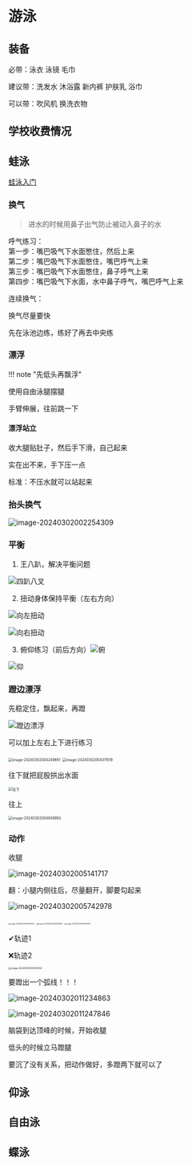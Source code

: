 # 游泳

## 装备

必带：泳衣 泳镜 毛巾 

建议带：洗发水 沐浴露 新内裤 护肤乳 浴巾 

可以带：吹风机 换洗衣物



## 学校收费情况





## 蛙泳

[蛙泳入门](https://www.bilibili.com/video/BV1zA411p7TL)

### 换气

> 进水的时候用鼻子出气防止被动入鼻子的水

呼气练习：<br>
第一步：嘴巴吸气下水面憋住，然后上来<br>
第二步：嘴巴吸气下水面憋住，嘴巴呼气上来<br>
第三步：嘴巴吸气下水面憋住，鼻子呼气上来<br>
第四步：嘴巴吸气下水面，水中鼻子呼气，嘴巴呼气上来<br>



连续换气：

换气尽量要快

先在泳池边练，练好了再去中央练

### 漂浮

!!! note "先低头再飘浮"



使用自由泳腿摆腿

手臂伸展，往前跳一下

#### 漂浮站立

收大腿贴肚子，然后手下滑，自己起来

实在出不来，手下压一点



标准：不压水就可以站起来





### 抬头换气

![image-20240302002254309](https://philfan-pic.oss-cn-beijing.aliyuncs.com/img/image-20240302002254309.png)





### 平衡

1. 王八趴，解决平衡问题

![四趴八叉](https://philfan-pic.oss-cn-beijing.aliyuncs.com/img/image-20240302002742501.png)

2. 扭动身体保持平衡（左右方向）

![向左扭动](https://philfan-pic.oss-cn-beijing.aliyuncs.com/img/image-20240302002927543.png)

![向右扭动](https://philfan-pic.oss-cn-beijing.aliyuncs.com/img/image-20240302002941664.png)

3. 俯仰练习（前后方向）![俯](https://philfan-pic.oss-cn-beijing.aliyuncs.com/img/image-20240302003224826.png)

![仰](https://philfan-pic.oss-cn-beijing.aliyuncs.com/img/image-20240302003203139.png)

### 蹬边漂浮

先稳定住，飘起来，再蹬

![蹬边漂浮](https://philfan-pic.oss-cn-beijing.aliyuncs.com/img/image-20240302004044464.png)

可以加上左右上下进行练习

<img src="https://philfan-pic.oss-cn-beijing.aliyuncs.com/img/image-20240302004249691.png" alt="image-20240302004249691" style="zoom:50%;" />

<img src="https://philfan-pic.oss-cn-beijing.aliyuncs.com/img/image-20240302004311519.png" alt="image-20240302004311519" style="zoom:50%;" />

往下就把屁股拱出水面

<img src="https://philfan-pic.oss-cn-beijing.aliyuncs.com/img/image-20240302004341847.png" alt="往下" style="zoom:50%;" />

往上

<img src="https://philfan-pic.oss-cn-beijing.aliyuncs.com/img/image-20240302004938992.png" alt="image-20240302004938992" style="zoom:50%;" />

### 动作

收腿

![image-20240302005141717](https://philfan-pic.oss-cn-beijing.aliyuncs.com/img/image-20240302005141717.png)

翻：小腿内侧往后，尽量翻开，脚要勾起来

![image-20240302005742978](https://philfan-pic.oss-cn-beijing.aliyuncs.com/img/image-20240302005742978.png)

<img src="https://philfan-pic.oss-cn-beijing.aliyuncs.com/img/image-20240302005912025.png" alt="image-20240302005912025" style="zoom:25%;" />

<img src="https://philfan-pic.oss-cn-beijing.aliyuncs.com/img/image-20240302005923909.png" alt="image-20240302005923909" style="zoom:25%;" />

<img src="https://philfan-pic.oss-cn-beijing.aliyuncs.com/img/image-20240302005936724.png" alt="image-20240302005936724" style="zoom:25%;" />

✔轨迹1

❌轨迹2

<img src="https://philfan-pic.oss-cn-beijing.aliyuncs.com/img/image-20240302010051559.png" alt="image-20240302010051559" style="zoom:33%;" />

要蹬出一个弧线！！！

![image-20240302011234863](https://philfan-pic.oss-cn-beijing.aliyuncs.com/img/image-20240302011234863.png)

![image-20240302011247846](https://philfan-pic.oss-cn-beijing.aliyuncs.com/img/image-20240302011247846.png)

脑袋到达顶峰的时候，开始收腿

低头的时候立马蹬腿

要沉了没有关系，把动作做好，多蹬两下就可以了



## 仰泳

## 自由泳

## 蝶泳

